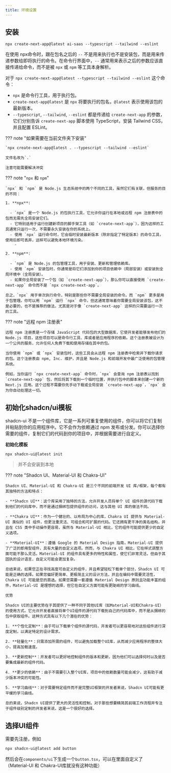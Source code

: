 ```yaml
---
title: 环境设置
---
```


## 安装


```shell
npx create-next-app@latest ai-saas --typescript --tailwind --eslint
```

在使用 npx命令时，跟在包名之后的 `--` 不是用来执行也不是安装包，而是用来传递参数给即将执行的命令。在命令行界面中，`--` 通常用来表示之后的参数应该直接传递给命令，而不是被 `npx` 或 `npm` 等工具本身解析。

对于 `npx create-next-app@latest --typescript --tailwind --eslint` 这个命令：

- `npx` 是命令行工具，用于执行包。
- `create-next-app@latest` 是 `npx` 将要执行的包名，`@latest` 表示使用该包的最新版本。
- `--typescript`, `--tailwind`, `--eslint` 都是传递给 `create-next-app` 的参数，它们分别告诉 `create-next-app` 脚本使用 TypeScript，安装 Tailwind CSS，并且配置 ESLint。

??? note "如果需要在当前文件夹下安装"

    `npx create-next-app@latest . --typescript --tailwind --eslint`
    
    文件名改为`.`
    
    注意可能需要解决冲突

??? note "`npx` 和 `npm`"

    `npx` 和 `npm` 是 Node.js 生态系统中的两个不同的工具，虽然它们有关联，但服务的目的不同：
    
    1. **npx**:
    
      - `npx` 是一个 Node.js 的包执行工具，它允许你运行在本地或远程 npm 注册表中的包而无需先全局安装它们。
      - 它特别适用于运行创建新项目的脚手架工具（如 `create-next-app`），因为这样的工具通常只运行一次，不需要永久安装在你的系统上。
      - 使用 `npx` 运行命令时，它会临时安装最新版本（除非指定了特定版本）的命令工具，使用后即可丢弃，这样可以避免本地环境污染。
        - 
    
    2. **npm**:
    
      - `npm` 是 Node.js 的包管理工具，用于安装、更新和管理依赖库。
      - 使用 `npm` 安装包时，你通常是将它们添加到你的项目依赖中（局部安装）或安装到全局环境中（全局安装）。
      - 如果你全局安装了一个包（如 `create-next-app`），那么你可以直接使用 `create-next-app` 命令而不是 `npx create-next-app`。
    
    总之，`npx` 用于单次执行命令，特别是那些你不需要全局安装的命令。而 `npm` 更多是用于包管理。你可以用 `npm` 运行 `npx` 命令，但这通常意味着你需要全局安装该包，这不是必要的，也不是推荐的做法，尤其是对于像 `create-next-app` 这样的只需要运行一次的工具。

??? note "远程 npm 注册表"

    远程 npm 注册表是一个存储 JavaScript 代码包的大型数据库，它使开发者能够发布他们的 Node.js 项目，这些项目可以是命令行工具、库或者是应用程序的依赖。这个注册表被设计为一个公共的服务，允许任何人免费下载和使用存储在其中的包。
    
    当你使用 `npm` 或 `npx` 安装包时，这些工具会从远程 npm 注册表中检索并下载你请求的包。这个注册表由 npm, Inc. 维护，并且是 Node.js 和前端开发中最广泛使用的包管理系统。
    
    例如，当你运行 `npx create-next-app` 命令时，`npx` 会查询 npm 注册表以找到 `create-next-app` 包，然后将其下载到一个临时位置，并执行包中的脚本来创建一个新的 Next.js 应用。这个过程不需要你先手动下载或全局安装 `create-next-app`，`npx` 会为你自动处理这一切。

## 初始化shadcn/ui模板

shadcn-ui 不是一个组件库，它是一系列可重复使用的组件，你可以将它们复制并粘贴到你的应用程序中。它不会作为依赖通过 npm 发布或分发。你可以选择你需要的组件，复制它们的代码到你的项目中，并根据需要进行自定义。

**初始化模板**

 ````
npx shadcn-ui@latest init
 ````

> 并不会安装到本地

??? note "Shadcn UI、Material-UI 和 Chakra-UI"

    Shadcn UI、Material-UI 和 Chakra-UI 是三个不同的前端开发 UI 库/框架，每个都有其独特的方法和特点：
    
    - **Shadcn UI**：这个库采用了独特的方法，允许开发人员将单个 UI 组件的源代码下载到他们的代码库中，而不是通过捆绑包提供组件的访问，这与其他 UI 库的做法不同。
    
    - **Chakra UI**：作为一个健壮的、以布局为中心的库，Chakra UI 提供与 Material-UI 类似的 UI 组件，但更注重灵活、可组合和可扩展的代码。它还拥有更干净的类名结构，并且在 CSS 类中手动操作更容易，虽然与 Material-UI 相比，它的组件可能提供更少的自定义选项。
    
    - **Material-UI**：遵循 Google 的 Material Design 指南，Material-UI 提供了广泛的即用型组件，具有大量的自定义选项。然而，与 Chakra UI 相比，它在样式调整方面可能不那么灵活。Material-UI 的组件具有更多的特性和属性，使它们非常灵活，但由于其固执的设计语言，自定义可能会更加复杂。
    
    总结来说，如果您正在寻找高度可自定义的组件，并且希望轻松下载单个部分，Shadcn UI 可能是正确的选择。如果您偏好更简单、更极简主义的设计方法，并且在编码中需要灵活性，Chakra UI 可能是您的首选。如果您需要一套遵循 Material Design 原则且功能丰富的组件，Material-UI 是理想的选择，但它在自定义方面可能有更陡峭的学习曲线。
    
    优势
    
    Shadcn UI的主要优势在于其提供了一种不同于其他UI库（如Material-UI和Chakra-UI）的使用方式。它允许开发者直接将单个UI组件的源代码下载到自己的代码库中，而不是从捆绑的包中获取组件。这种方式具有以下几个潜在的优势：
    
    1. **个性化定制**：由于可以下载单个组件的源代码，开发者可以更容易地对这些组件进行深度定制，以满足特定的设计需求。
    
    2. **轻量化**：只需添加所需的组件，可以避免加载整个UI库，从而减少应用程序的整体大小，提高加载速度。
    
    3. **更新控制**：开发者可以更好地控制组件的版本和更新，因为他们可以选择何时以及是否要集成最新的组件代码。
    
    4. **更少的依赖**：由于不需要引入整个UI库，项目中的依赖数量可能会减少，这有助于减少版本冲突的可能性。
    
    5. **学习曲线**：对于需要特定组件而不是完整UI框架的开发者来说，Shadcn UI可能有更平缓的学习曲线。
    
    总的来说，Shadcn UI提供了更大的灵活性和控制，对于那些想要精简其前端工作流程并专注于组件级别定制的开发者来说，这是一个很好的选择。

## 选择UI组件

需要先注册，例如

```powershell
npx shadcn-ui@latest add button
```



然后会在`components/ui`下生成一个`button.tsx`，可以在里面自定义了（Material-UI 和 Chakra-UI库就没有这种功能）